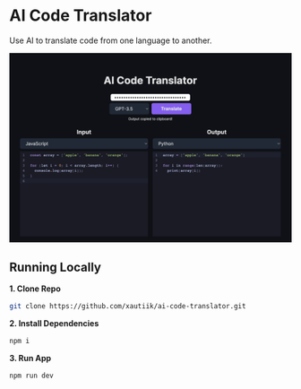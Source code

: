 # AI Code Translator

Use AI to translate code from one language to another.

![AI Code Translator](./public/screenshot.png)

## Running Locally

**1. Clone Repo**

```bash
git clone https://github.com/xautiik/ai-code-translator.git
```

**2. Install Dependencies**

```bash
npm i
```

**3. Run App**

```bash
npm run dev
```
